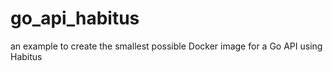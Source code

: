 # go_api_habitus
an example to create the smallest possible Docker image for a Go API using Habitus

